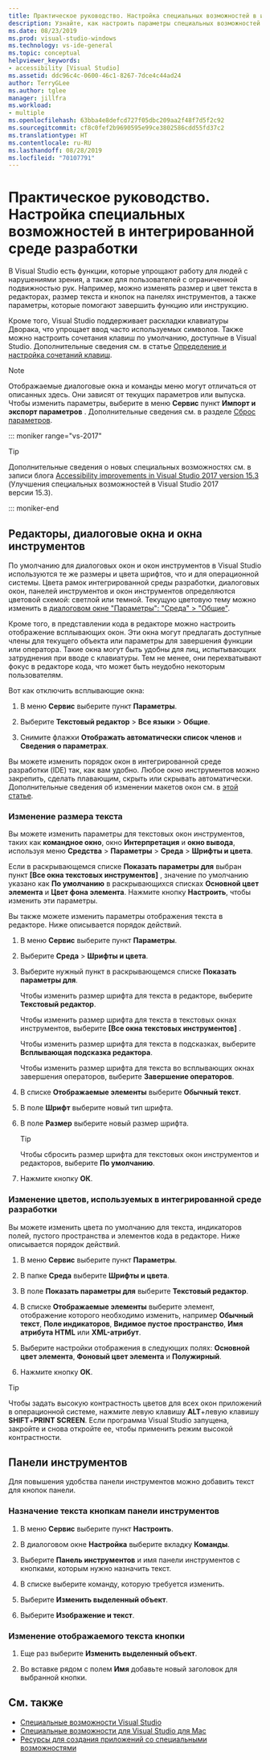 ```yaml
---
title: Практическое руководство. Настройка специальных возможностей в интегрированной среде разработки
description: Узнайте, как настроить параметры специальных возможностей в Visual Studio, которые помогут упростить работу с интегрированной средой разработки (IDE) для всех пользователей, включая людей с нарушениями зрения и с ограниченной подвижностью.
ms.date: 08/23/2019
ms.prod: visual-studio-windows
ms.technology: vs-ide-general
ms.topic: conceptual
helpviewer_keywords:
- accessibility [Visual Studio]
ms.assetid: ddc96c4c-0600-46c1-8267-7dce4c44ad24
author: TerryGLee
ms.author: tglee
manager: jillfra
ms.workload:
- multiple
ms.openlocfilehash: 63bba4e8defcd727f05dbc209aa2f48f7d5f2c92
ms.sourcegitcommit: cf8c0fef2b9690595e99ce3802586cdd55fd37c2
ms.translationtype: HT
ms.contentlocale: ru-RU
ms.lasthandoff: 08/28/2019
ms.locfileid: "70107791"
---
```

# <a name="how-to-set-ide-accessibility-options"></a>Практическое руководство. Настройка специальных возможностей в интегрированной среде разработки

В Visual Studio есть функции, которые упрощают работу для людей с нарушениями зрения, а также для пользователей с ограниченной подвижностью рук. Например, можно изменять размер и цвет текста в редакторах, размер текста и кнопок на панелях инструментов, а также параметры, которые помогают завершить функцию или инструкцию.

Кроме того, Visual Studio поддерживает раскладки клавиатуры Дворака, что упрощает ввод часто используемых символов. Также можно настроить сочетания клавиш по умолчанию, доступные в Visual Studio. Дополнительные сведения см. в статье [Определение и настройка сочетаний клавиш](../../ide/identifying-and-customizing-keyboard-shortcuts-in-visual-studio.md).

> [!NOTE]
> Отображаемые диалоговые окна и команды меню могут отличаться от описанных здесь. Они зависят от текущих параметров или выпуска. Чтобы изменить параметры, выберите в меню **Сервис** пункт **Импорт и экспорт параметров** . Дополнительные сведения см. в разделе [Сброс параметров](../environment-settings.md#reset-settings).

::: moniker range="vs-2017"

> [!TIP]
> Дополнительные сведения о новых специальных возможностях см. в записи блога [Accessibility improvements in Visual Studio 2017 version 15.3](https://devblogs.microsoft.com/visualstudio/accessibility-improvements-in-visual-studio-2017-version-15-3/) (Улучшения специальных возможностей в Visual Studio 2017 версии 15.3).

::: moniker-end

## <a name="editors-dialogs-and-tool-windows"></a>Редакторы, диалоговые окна и окна инструментов

По умолчанию для диалоговых окон и окон инструментов в Visual Studio используются те же размеры и цвета шрифтов, что и для операционной системы. Цвета рамок интегрированной среды разработки, диалоговых окон, панелей инструментов и окон инструментов определяются цветовой схемой: светлой или темной. Текущую цветовую тему можно изменить в [диалоговом окне "Параметры": "Среда" > "Общие"](../../ide/reference/general-environment-options-dialog-box.md).

Кроме того, в представлении кода в редакторе можно настроить отображение всплывающих окон. Эти окна могут предлагать доступные члены для текущего объекта или параметры для завершения функции или оператора. Такие окна могут быть удобны для лиц, испытывающих затруднения при вводе с клавиатуры. Тем не менее, они перехватывают фокус в редакторе кода, что может быть неудобно некоторым пользователям.

Вот как отключить всплывающие окна:

1. В меню **Сервис** выберите пункт **Параметры**.

1. Выберите **Текстовый редактор** > **Все языки** > **Общие**.

1. Снимите флажки **Отображать автоматически список членов** и **Сведения о параметрах**.

Вы можете изменить порядок окон в интегрированной среде разработки (IDE) так, как вам удобно. Любое окно инструментов можно закрепить, сделать плавающим, скрыть или скрывать автоматически. Дополнительные сведения об изменении макетов окон см. в [этой статье](../../ide/customizing-window-layouts-in-visual-studio.md).

### <a name="change-the-size-of-text"></a>Изменение размера текста

Вы можете изменить параметры для текстовых окон инструментов, таких как **командное окно**, окно **Интерпретация** и **окно вывода**, используя меню **Средства** > **Параметры** > **Среда** > **Шрифты и цвета**.

Если в раскрывающемся списке **Показать параметры для** выбран пункт **[Все окна текстовых инструментов]** , значение по умолчанию указано как **По умолчанию** в раскрывающихся списках **Основной цвет элемента** и **Цвет фона элемента**. Нажмите кнопку **Настроить**, чтобы изменить эти параметры.

Вы также можете изменить параметры отображения текста в редакторе. Ниже описывается порядок действий.

1. В меню **Сервис** выберите пункт **Параметры**.

1. Выберите **Среда** > **Шрифты и цвета**.

1. Выберите нужный пункт в раскрывающемся списке **Показать параметры для**.

    Чтобы изменить размер шрифта для текста в редакторе, выберите **Текстовый редактор**.

    Чтобы изменить размер шрифта для текста в текстовых окнах инструментов, выберите **[Все окна текстовых инструментов]** .

    Чтобы изменить размер шрифта для текста в подсказках, выберите **Всплывающая подсказка редактора**.

    Чтобы изменить размер шрифта для текста во всплывающих окнах завершения операторов, выберите **Завершение операторов**.

1. В списке **Отображаемые элементы** выберите **Обычный текст**.

1. В поле **Шрифт** выберите новый тип шрифта.

1. В поле **Размер** выберите новый размер шрифта.

    > [!TIP]
    > Чтобы сбросить размер шрифта для текстовых окон инструментов и редакторов, выберите **По умолчанию**.

7. Нажмите кнопку **ОК**.

### <a name="change-the-colors-that-are-used-in-the-ide"></a>Изменение цветов, используемых в интегрированной среде разработки

Вы можете изменить цвета по умолчанию для текста, индикаторов полей, пустого пространства и элементов кода в редакторе. Ниже описывается порядок действий.

1. В меню **Сервис** выберите пункт **Параметры**.

1. В папке **Среда** выберите **Шрифты и цвета**.

1. В поле **Показать параметры для** выберите **Текстовый редактор**.

1. В списке **Отображаемые элементы** выберите элемент, отображение которого необходимо изменить, например **Обычный текст**, **Поле индикаторов**, **Видимое пустое пространство**, **Имя атрибута HTML** или **XML-атрибут**.

1. Выберите настройки отображения в следующих полях: **Основной цвет элемента**, **Фоновый цвет элемента** и **Полужирный**.

1. Нажмите кнопку **ОК**.

> [!TIP]
> Чтобы задать высокую контрастность цветов для всех окон приложений в операционной системе, нажмите левую клавишу **ALT**+левую клавишу **SHIFT**+**PRINT SCREEN**. Если программа Visual Studio запущена, закройте и снова откройте ее, чтобы применить режим высокой контрастности.

## <a name="toolbars"></a>Панели инструментов

Для повышения удобства панели инструментов можно добавить текст для кнопок панели.

### <a name="to-assign-text-to-toolbar-buttons"></a>Назначение текста кнопкам панели инструментов

1. В меню **Сервис** выберите пункт **Настроить**.

1. В диалоговом окне **Настройка** выберите вкладку **Команды**.

1. Выберите **Панель инструментов** и имя панели инструментов с кнопками, которым нужно назначить текст.

1. В списке выберите команду, которую требуется изменить.

1. Выберите **Изменить выделенный объект**.

1. Выберите **Изображение и текст**.

### <a name="to-modify-the-displayed-text-in-a-button"></a>Изменение отображаемого текста кнопки

1. Еще раз выберите **Изменить выделенный объект**.

1. Во вставке рядом с полем **Имя** добавьте новый заголовок для выбранной кнопки.

## <a name="see-also"></a>См. также

* [Специальные возможности Visual Studio](../../ide/reference/accessibility-features-of-visual-studio.md)
* [Специальные возможности для Visual Studio для Mac](/visualstudio/mac/accessibility/)
* [Ресурсы для создания приложений со специальными возможностями](../../ide/reference/resources-for-designing-accessible-applications.md)
